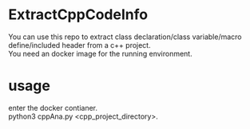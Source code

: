 # ExtractCppCodeInfo

You can use this repo to extract class declaration/class variable/macro define/included header from a c++ project.  
You need an docker image for the running environment.  
   
# usage    
enter the docker contianer.  
python3 cppAna.py <cpp_project_directory>.  
